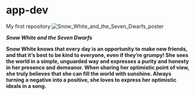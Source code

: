 # app-dev
My first repository
![Snow_White_and_the_Seven_Dwarfs_poster](https://github.com/cherry0302Ann/app-dev/assets/133980049/ad77824d-0b5e-4954-bade-394cb92a4a47)

***Snow White and the Seven Dwarfs***

**Snow White knows that every day is an opportunity to make new friends, and that it’s best to be kind to everyone, even if they’re grumpy! She sees the world in a simple, unguarded way and expresses a purity and honesty in her presence and demeanor. When sharing her optimistic point of view, she truly believes that she can fill the world with sunshine. Always turning a negative into a positive, she loves to express her optimistic ideals in a song.**

